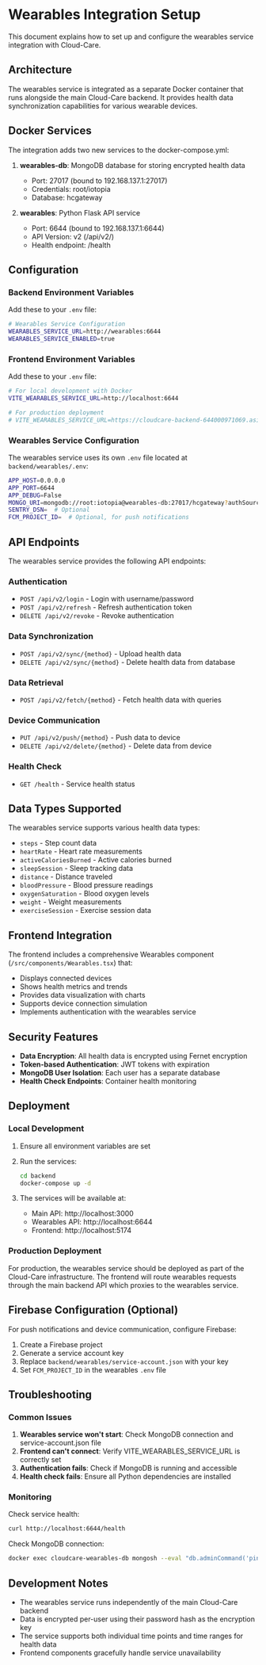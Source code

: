 # Wearables Integration Setup

This document explains how to set up and configure the wearables service integration with Cloud-Care.

## Architecture

The wearables service is integrated as a separate Docker container that runs alongside the main Cloud-Care backend. It provides health data synchronization capabilities for various wearable devices.

## Docker Services

The integration adds two new services to the docker-compose.yml:

1. **wearables-db**: MongoDB database for storing encrypted health data
   - Port: 27017 (bound to 192.168.137.1:27017)
   - Credentials: root/iotopia
   - Database: hcgateway

2. **wearables**: Python Flask API service
   - Port: 6644 (bound to 192.168.137.1:6644)
   - API Version: v2 (/api/v2/)
   - Health endpoint: /health

## Configuration

### Backend Environment Variables

Add these to your `.env` file:

```bash
# Wearables Service Configuration
WEARABLES_SERVICE_URL=http://wearables:6644
WEARABLES_SERVICE_ENABLED=true
```

### Frontend Environment Variables

Add these to your `.env` file:

```bash
# For local development with Docker
VITE_WEARABLES_SERVICE_URL=http://localhost:6644

# For production deployment  
# VITE_WEARABLES_SERVICE_URL=https://cloudcare-backend-644000971069.asia-south1.run.app/api/v1/wearables
```

### Wearables Service Configuration

The wearables service uses its own `.env` file located at `backend/wearables/.env`:

```bash
APP_HOST=0.0.0.0
APP_PORT=6644
APP_DEBUG=False
MONGO_URI=mongodb://root:iotopia@wearables-db:27017/hcgateway?authSource=admin
SENTRY_DSN=  # Optional
FCM_PROJECT_ID=  # Optional, for push notifications
```

## API Endpoints

The wearables service provides the following API endpoints:

### Authentication
- `POST /api/v2/login` - Login with username/password
- `POST /api/v2/refresh` - Refresh authentication token
- `DELETE /api/v2/revoke` - Revoke authentication

### Data Synchronization
- `POST /api/v2/sync/{method}` - Upload health data
- `DELETE /api/v2/sync/{method}` - Delete health data from database

### Data Retrieval
- `POST /api/v2/fetch/{method}` - Fetch health data with queries

### Device Communication
- `PUT /api/v2/push/{method}` - Push data to device
- `DELETE /api/v2/delete/{method}` - Delete data from device

### Health Check
- `GET /health` - Service health status

## Data Types Supported

The wearables service supports various health data types:

- `steps` - Step count data
- `heartRate` - Heart rate measurements
- `activeCaloriesBurned` - Active calories burned
- `sleepSession` - Sleep tracking data
- `distance` - Distance traveled
- `bloodPressure` - Blood pressure readings
- `oxygenSaturation` - Blood oxygen levels
- `weight` - Weight measurements
- `exerciseSession` - Exercise session data

## Frontend Integration

The frontend includes a comprehensive Wearables component (`/src/components/Wearables.tsx`) that:

- Displays connected devices
- Shows health metrics and trends
- Provides data visualization with charts
- Supports device connection simulation
- Implements authentication with the wearables service

## Security Features

- **Data Encryption**: All health data is encrypted using Fernet encryption
- **Token-based Authentication**: JWT tokens with expiration
- **MongoDB User Isolation**: Each user has a separate database
- **Health Check Endpoints**: Container health monitoring

## Deployment

### Local Development

1. Ensure all environment variables are set
2. Run the services:
   ```bash
   cd backend
   docker-compose up -d
   ```

3. The services will be available at:
   - Main API: http://localhost:3000
   - Wearables API: http://localhost:6644
   - Frontend: http://localhost:5174

### Production Deployment

For production, the wearables service should be deployed as part of the Cloud-Care infrastructure. The frontend will route wearables requests through the main backend API which proxies to the wearables service.

## Firebase Configuration (Optional)

For push notifications and device communication, configure Firebase:

1. Create a Firebase project
2. Generate a service account key
3. Replace `backend/wearables/service-account.json` with your key
4. Set `FCM_PROJECT_ID` in the wearables `.env` file

## Troubleshooting

### Common Issues

1. **Wearables service won't start**: Check MongoDB connection and service-account.json file
2. **Frontend can't connect**: Verify VITE_WEARABLES_SERVICE_URL is correctly set
3. **Authentication fails**: Check if MongoDB is running and accessible
4. **Health check fails**: Ensure all Python dependencies are installed

### Monitoring

Check service health:
```bash
curl http://localhost:6644/health
```

Check MongoDB connection:
```bash
docker exec cloudcare-wearables-db mongosh --eval "db.adminCommand('ping')"
```

## Development Notes

- The wearables service runs independently of the main Cloud-Care backend
- Data is encrypted per-user using their password hash as the encryption key
- The service supports both individual time points and time ranges for health data
- Frontend components gracefully handle service unavailability
